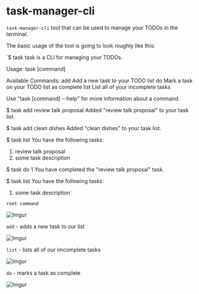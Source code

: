 # task-manager-cli

`task-manager-cli` tool that can be used to manage your TODOs in the terminal.

The basic usage of the tool is going to look roughly like this:


`$ task
task is a CLI for managing your TODOs.

Usage:
  task [command]

Available Commands:
  add         Add a new task to your TODO list
  do          Mark a task on your TODO list as complete
  list        List all of your incomplete tasks

Use "task [command] --help" for more information about a command.

$ task add review talk proposal
Added "review talk proposal" to your task list.

$ task add clean dishes
Added "clean dishes" to your task list.

$ task list
You have the following tasks:
1. review talk proposal
2. some task description

$ task do 1
You have completed the "review talk proposal" task.

$ task list
You have the following tasks:
1. some task description`



`root command`


![Imgur](https://media.giphy.com/media/g0EB21eMwgQOSHQOU7/giphy.gif)


`add` - adds a new task to our list 


![Imgur](https://media.giphy.com/media/NRuVZnElGe37z0a6GC/giphy.gif)


`list` - lists all of our imcomplete tasks


![Imgur](https://media.giphy.com/media/621nrIhOXsmSj97iu8/giphy.gif)


`do` - marks a task as complete


![Imgur](https://media.giphy.com/media/3PzXqlzXOEMDA8QMJW/giphy.gif)

